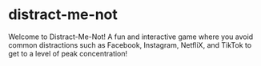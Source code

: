 # distract-me-not
Welcome to Distract-Me-Not! A fun and interactive game where you avoid common distractions such as Facebook, Instagram, NetfliX, and TikTok to get to a level of peak concentration! 
